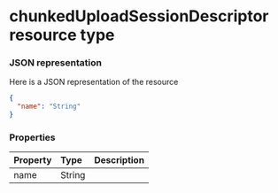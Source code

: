 # chunkedUploadSessionDescriptor resource type



### JSON representation

Here is a JSON representation of the resource

```json
{
  "name": "String"
}

```
### Properties
| Property	   | Type	|Description|
|:---------------|:--------|:----------|
|name|String||

<!-- uuid: 2c0e4f3f-3769-4022-8361-5b482f68b91e
2015-10-09 18:31:36 UTC -->
